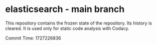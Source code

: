# elasticsearch - main branch

This repository contains the frozen state of the repository.
Its history is cleared. It is used only for static code
analysis with Codacy.

Commit Time: 1727226836